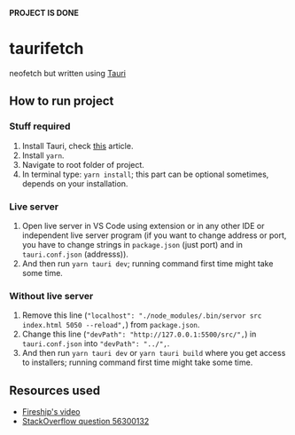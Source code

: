 **PROJECT IS DONE**

# taurifetch
neofetch but written using [Tauri](https://tauri.app/)

## How to run project
### Stuff required
1. Install Tauri, check [this](https://tauri.app/v1/guides/getting-started/prerequisites/) article.
2. Install `yarn`.
3. Navigate to root folder of project.
4. In terminal type: `yarn install`; this part can be optional sometimes, depends on your installation.

### Live server
1. Open live server in VS Code using extension or in any other IDE or independent live server program (if you want to change address or port, you have to change strings in `package.json` (just port) and in `tauri.conf.json` (addresss)).
2. And then run `yarn tauri dev`; running command first time might take some time.

### Without live server
1. Remove this line (`"localhost": "./node_modules/.bin/servor src index.html 5050 --reload",`) from `package.json`.
2. Change this line (`"devPath": "http://127.0.0.1:5500/src/",`) in `tauri.conf.json` into `"devPath": "../",`.
3. And then run `yarn tauri dev` or `yarn tauri build` where you get access to installers; running command first time might take some time.

## Resources used
- [Fireship's video](https://www.youtube.com/watch?v=-X8evddpu7M)
- [StackOverflow question 56300132](https://stackoverflow.com/questions/56300132/how-to-override-css-prefers-color-scheme-setting)
